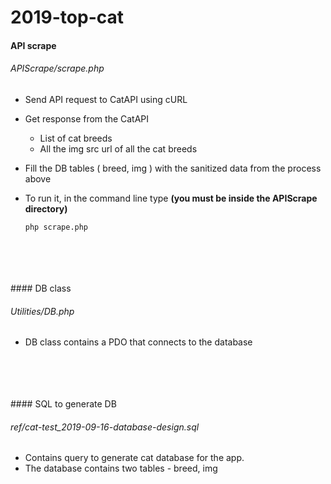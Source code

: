 # 2019-top-cat

#### API scrape 

###### *APIScrape/scrape.php*

* Send API request to CatAPI using cURL

* Get response from the CatAPI
    * List of cat breeds
    * All the img src url of all the cat breeds
    
* Fill the DB tables ( breed, img ) with the sanitized data from the process above

* To run it, in the command line type 
**(you must be inside the APIScrape directory)**

    ``` php scrape.php ```
<br />
<br />
<br />
<br />
#### DB class

###### *Utilities/DB.php*

* DB class contains a PDO that connects to the database
<br />
<br />
<br />
<br />
#### SQL to generate DB

###### *ref/cat-test_2019-09-16-database-design.sql*

* Contains query to generate cat database for the app.
* The database contains two tables - breed, img
